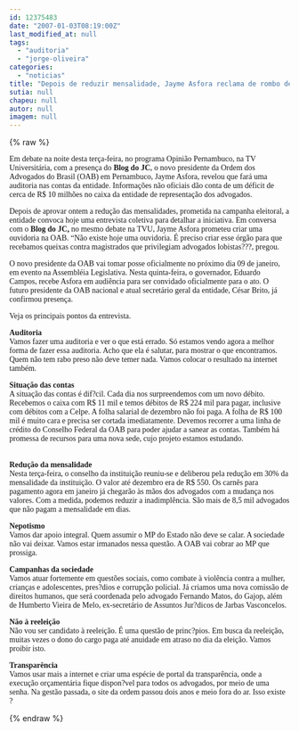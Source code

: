```yaml
---
id: 12375483
date: "2007-01-03T08:19:00Z"
last_modified_at: null
tags:
  - "auditoria"
  - "jorge-oliveira"
categories:
  - "noticias"
title: "Depois de reduzir mensalidade, Jayme Asfora reclama de rombo de J\u00falio Oliveira e anuncia auditoria na OAB"
sutia: null
chapeu: null
autor: null
imagem: null
---
```

{% raw %}
<p><P><FONT face=Verdana>Em debate&nbsp;na noite desta terça-feira, no programa&nbsp;Opinião Pernambuco, na TV Universitária, com a presença do <STRONG>Blog do JC</STRONG>,&nbsp;o novo presidente da Ordem dos Advogados do Brasil (OAB) em Pernambuco, Jayme Asfora, revelou que fará uma auditoria nas contas da entidade. Informações não oficiais dão conta de um déficit de cerca de R$ 10 milhões no caixa da entidade de representação dos advogados.</FONT></P></p>
<p><P><FONT face=Verdana>Depois de aprovar ontem a redução das mensalidades, prometida na campanha eleitoral, a entidade convoca hoje uma entrevista coletiva para detalhar a iniciativa. Em conversa com o <STRONG>Blog do JC,</STRONG> no mesmo debate na TVU, Jayme Asfora prometeu criar uma ouvidoria na OAB. “Não existe hoje uma ouvidoria. É preciso criar esse órgão para que recebamos queixas contra magistrados que privilegiam advogados lobistas???, pregou.</FONT></P></p>
<p><P><FONT face=Verdana>O novo presidente da OAB vai tomar posse oficialmente no próximo dia 09 de janeiro, em evento na Assembléia Legislativa. Nesta quinta-feira, o governador, Eduardo Campos, recebe Asfora em audiência para ser convidado oficialmente para o ato. O futuro presidente da OAB nacional e atual secretário geral da entidade, César Brito, já confirmou presença.</FONT></P></p>
<p><P><FONT face=Verdana>Veja os principais pontos da entrevista.</FONT></P></p>
<p><P><FONT face=Verdana><STRONG>Auditoria<BR></STRONG>Vamos fazer uma auditoria e ver o que está errado. Só estamos vendo agora a melhor forma de fazer essa auditoria. Acho que ela é salutar, para mostrar o que encontramos. Quem não tem rabo preso não deve temer nada. Vamos colocar o resultado na internet também.</FONT></P></p>
<p><P><FONT face=Verdana><STRONG>Situação das contas<BR></STRONG>A situação das contas é dif?cil. Cada dia nos surpreendemos com um novo débito. Recebemos o caixa com R$ 11 mil e temos débitos de R$ 224 mil para pagar, inclusive com débitos com a Celpe. A folha salarial de dezembro não foi paga. A folha de R$ 100 mil é muito cara e precisa ser cortada imediatamente. Devemos recorrer a uma linha de crédito do Conselho Federal da OAB para poder ajudar a sanear as contas. Também há promessa de recursos para uma nova sede, cujo projeto estamos estudando.</FONT></P></p>
<p><P><BR><FONT face=Verdana><STRONG>Redução da mensalidade<BR></STRONG>Nesta terça-feira, o conselho da instituição reuniu-se e deliberou pela redução em 30% da mensalidade da instituição. O valor até dezembro era de R$ 550. Os carnês para pagamento agora em janeiro já chegarão às mãos dos advogados com a mudança nos valores. Com a medida, podemos reduzir a inadimplência. São mais de 8,5 mil advogados que não pagam a mensalidade em dias.</FONT></P></p>
<p><P><FONT face=Verdana><STRONG>Nepotismo<BR></STRONG>Vamos dar apoio integral. Quem assumir o MP do Estado não deve se calar. A sociedade não vai deixar. Vamos estar irmanados nessa questão. A OAB vai cobrar ao MP que prossiga.</FONT></P></p>
<p><P><FONT face=Verdana><STRONG>Campanhas da sociedade<BR></STRONG>Vamos atuar fortemente em questões sociais, como combate à violência contra a mulher, crianças e adolescentes, pres?dios e corrupção policial. Já criamos uma nova comissão de direitos humanos, que será coordenada pelo advogado Fernando Matos, do Gajop, além de Humberto Vieira de Melo, ex-secretário de Assuntos Jur?dicos de Jarbas Vasconcelos.</FONT></P></p>
<p><P><FONT face=Verdana><STRONG>Não à reeleição<BR></STRONG>Não vou ser candidato à reeleição. É uma questão de princ?pios. Em busca da reeleição, muitas vezes o dono do cargo paga até anuidade em atraso no dia da eleição. Vamos proibir isto.</FONT></P></p>
<p><P><FONT face=Verdana><STRONG>Transparência<BR></STRONG>Vamos usar mais a internet e criar uma espécie de portal da transparência, onde a execução orçamentária fique dispon?vel para todos os advogados, por meio de uma senha. Na gestão passada, o site da ordem passou dois anos e meio fora do ar. Isso existe ?</FONT></P> </p>
{% endraw %}